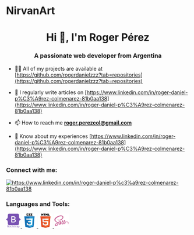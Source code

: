 # NirvanArt
<h1 align="center">Hi 👋, I'm Roger Pérez</h1>
<h3 align="center">A passionate web developer from Argentina</h3>

- 👨‍💻 All of my projects are available at [https://github.com/rogerdanielzzz?tab=repositories](https://github.com/rogerdanielzzz?tab=repositories)

- 📝 I regularly write articles on [https://www.linkedin.com/in/roger-daniel-p%C3%A9rez-colmenarez-81b0aa138](https://www.linkedin.com/in/roger-daniel-p%C3%A9rez-colmenarez-81b0aa138)

- 📫 How to reach me **roger.perezcol@gmail.com**

- 📄 Know about my experiences [https://www.linkedin.com/in/roger-daniel-p%C3%A9rez-colmenarez-81b0aa138](https://www.linkedin.com/in/roger-daniel-p%C3%A9rez-colmenarez-81b0aa138)

<h3 align="left">Connect with me:</h3>
<p align="left">
<a href="https://linkedin.com/in/https://www.linkedin.com/in/roger-daniel-p%c3%a9rez-colmenarez-81b0aa138" target="blank"><img align="center" src="https://raw.githubusercontent.com/rahuldkjain/github-profile-readme-generator/master/src/images/icons/Social/linked-in-alt.svg" alt="https://www.linkedin.com/in/roger-daniel-p%c3%a9rez-colmenarez-81b0aa138" height="30" width="40" /></a>
</p>

<h3 align="left">Languages and Tools:</h3>
<p align="left"> <a href="https://getbootstrap.com" target="_blank"> <img src="https://raw.githubusercontent.com/devicons/devicon/master/icons/bootstrap/bootstrap-plain-wordmark.svg" alt="bootstrap" width="40" height="40"/> </a> <a href="https://www.w3schools.com/css/" target="_blank"> <img src="https://raw.githubusercontent.com/devicons/devicon/master/icons/css3/css3-original-wordmark.svg" alt="css3" width="40" height="40"/> </a> <a href="https://www.w3.org/html/" target="_blank"> <img src="https://raw.githubusercontent.com/devicons/devicon/master/icons/html5/html5-original-wordmark.svg" alt="html5" width="40" height="40"/> </a> <a href="https://sass-lang.com" target="_blank"> <img src="https://raw.githubusercontent.com/devicons/devicon/master/icons/sass/sass-original.svg" alt="sass" width="40" height="40"/> </a> </p>
